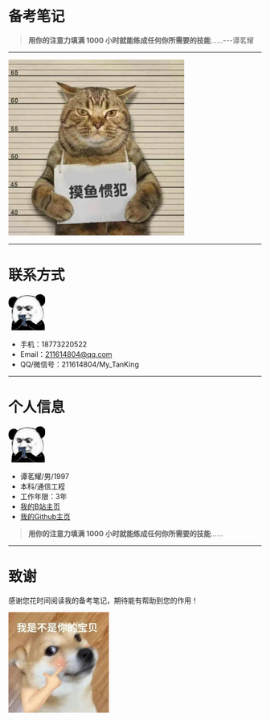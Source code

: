 # 备考笔记
> **用你的注意力填满 1000 小时就能练成任何你所需要的技能**……---谭茗耀
---





<img src="./images/5.png" width="350" height="350">

---

# 联系方式
![image](./images/2.png)
- 手机：18773220522 
- Email：211614804@qq.com                       
- QQ/微信号：211614804/My_TanKing

---

# 个人信息
![image](./images/2.png)
 - 谭茗耀/男/1997 
 - 本科/通信工程 
 - 工作年限：3年
 - [我的B站主页](https://space.bilibili.com/282990762)
 - [我的Github主页](http://github.com/Philtmy) 


> **用你的注意力填满 1000 小时就能练成任何你所需要的技能**……
---

# 致谢
感谢您花时间阅读我的备考笔记，期待能有帮助到您的作用！

<img src="./images/6.png" width="200" height="200">

